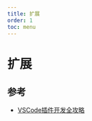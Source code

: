 ```yaml
---
title: 扩展
order: 1
toc: menu
---
```


# 扩展

## 参考

- [VSCode插件开发全攻略](https://www.cnblogs.com/liuxianan/p/vscode-plugin-overview.html)

